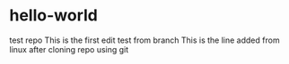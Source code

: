# hello-world
test repo
This is the first edit test from branch
This is the line added from linux after cloning repo using git
